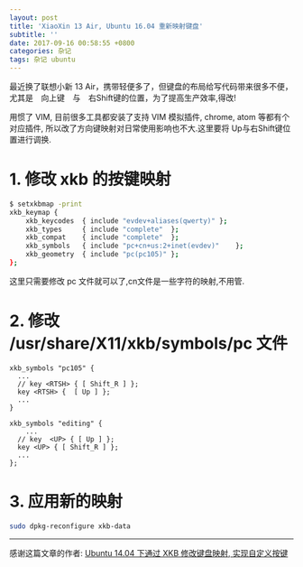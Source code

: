 ```yaml
---
layout: post
title: 'XiaoXin 13 Air, Ubuntu 16.04 重新映射键盘'
subtitle: ''
date: 2017-09-16 00:58:55 +0800
categories: 杂记
tags: 杂记 ubuntu
---
```


最近换了联想小新 13 Air，携带轻便多了，但键盘的布局给写代码带来很多不便，尤其是　向上键　与　右Shift键的位置，为了提高生产效率,得改!

用惯了 VIM, 目前很多工具都安装了支持 VIM 模拟插件, chrome, atom 等都有个对应插件,
所以改了方向键映射对日常使用影响也不大.这里要将 Up与右Shift键位置进行调换.

# 1. 修改 xkb 的按键映射
```bash
$ setxkbmap -print
xkb_keymap {
	xkb_keycodes  { include "evdev+aliases(qwerty)"	};
	xkb_types     { include "complete"	};
	xkb_compat    { include "complete"	};
	xkb_symbols   { include "pc+cn+us:2+inet(evdev)"	};
	xkb_geometry  { include "pc(pc105)"	};
};
```

这里只需要修改 pc 文件就可以了,cn文件是一些字符的映射,不用管.

# 2. 修改 /usr/share/X11/xkb/symbols/pc 文件

```
xkb_symbols "pc105" {
  ...
  // key <RTSH> { [ Shift_R ] };
  key <RTSH> {  [ Up ] };
  ...
}

xkb_symbols "editing" {
	...
  // key  <UP> { [ Up ] };
  key <UP> { [ Shift_R ] };
  ...
};

```

# 3. 应用新的映射
```bash
sudo dpkg-reconfigure xkb-data
```

-----------------
感谢这篇文章的作者:
[Ubuntu 14.04 下通过 XKB 修改键盘映射, 实现自定义按键](https://github.com/Chunlin-Li/Chunlin-Li.github.io/blob/master/blogs/linux/ubuntu-xkb-keyboard-remap.md)
